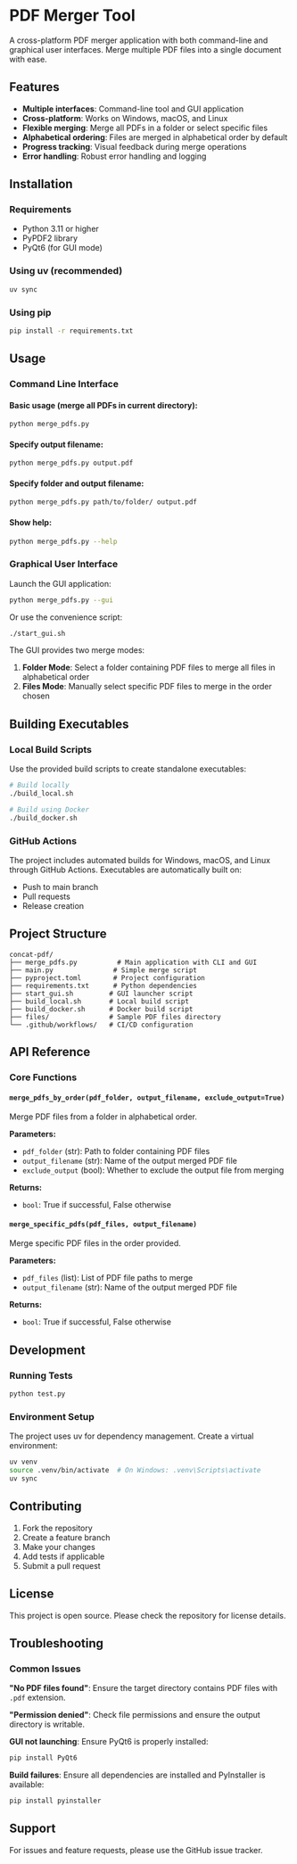 # PDF Merger Tool

A cross-platform PDF merger application with both command-line and graphical user interfaces. Merge multiple PDF files into a single document with ease.

## Features

- **Multiple interfaces**: Command-line tool and GUI application
- **Cross-platform**: Works on Windows, macOS, and Linux
- **Flexible merging**: Merge all PDFs in a folder or select specific files
- **Alphabetical ordering**: Files are merged in alphabetical order by default
- **Progress tracking**: Visual feedback during merge operations
- **Error handling**: Robust error handling and logging

## Installation

### Requirements

- Python 3.11 or higher
- PyPDF2 library
- PyQt6 (for GUI mode)

### Using uv (recommended)

```bash
uv sync
```

### Using pip

```bash
pip install -r requirements.txt
```

## Usage

### Command Line Interface

#### Basic usage (merge all PDFs in current directory):
```bash
python merge_pdfs.py
```

#### Specify output filename:
```bash
python merge_pdfs.py output.pdf
```

#### Specify folder and output filename:
```bash
python merge_pdfs.py path/to/folder/ output.pdf
```

#### Show help:
```bash
python merge_pdfs.py --help
```

### Graphical User Interface

Launch the GUI application:
```bash
python merge_pdfs.py --gui
```

Or use the convenience script:
```bash
./start_gui.sh
```

The GUI provides two merge modes:
1. **Folder Mode**: Select a folder containing PDF files to merge all files in alphabetical order
2. **Files Mode**: Manually select specific PDF files to merge in the order chosen

## Building Executables

### Local Build Scripts

Use the provided build scripts to create standalone executables:

```bash
# Build locally
./build_local.sh

# Build using Docker
./build_docker.sh
```

### GitHub Actions

The project includes automated builds for Windows, macOS, and Linux through GitHub Actions. Executables are automatically built on:
- Push to main branch
- Pull requests
- Release creation

## Project Structure

```
concat-pdf/
├── merge_pdfs.py          # Main application with CLI and GUI
├── main.py               # Simple merge script
├── pyproject.toml        # Project configuration
├── requirements.txt      # Python dependencies
├── start_gui.sh         # GUI launcher script
├── build_local.sh       # Local build script
├── build_docker.sh      # Docker build script
├── files/               # Sample PDF files directory
└── .github/workflows/   # CI/CD configuration
```

## API Reference

### Core Functions

#### `merge_pdfs_by_order(pdf_folder, output_filename, exclude_output=True)`
Merge PDF files from a folder in alphabetical order.

**Parameters:**
- `pdf_folder` (str): Path to folder containing PDF files
- `output_filename` (str): Name of the output merged PDF file
- `exclude_output` (bool): Whether to exclude the output file from merging

**Returns:**
- `bool`: True if successful, False otherwise

#### `merge_specific_pdfs(pdf_files, output_filename)`
Merge specific PDF files in the order provided.

**Parameters:**
- `pdf_files` (list): List of PDF file paths to merge
- `output_filename` (str): Name of the output merged PDF file

**Returns:**
- `bool`: True if successful, False otherwise

## Development

### Running Tests

```bash
python test.py
```

### Environment Setup

The project uses uv for dependency management. Create a virtual environment:

```bash
uv venv
source .venv/bin/activate  # On Windows: .venv\Scripts\activate
uv sync
```

## Contributing

1. Fork the repository
2. Create a feature branch
3. Make your changes
4. Add tests if applicable
5. Submit a pull request

## License

This project is open source. Please check the repository for license details.

## Troubleshooting

### Common Issues

**"No PDF files found"**: Ensure the target directory contains PDF files with `.pdf` extension.

**"Permission denied"**: Check file permissions and ensure the output directory is writable.

**GUI not launching**: Ensure PyQt6 is properly installed:
```bash
pip install PyQt6
```

**Build failures**: Ensure all dependencies are installed and PyInstaller is available:
```bash
pip install pyinstaller
```

## Support

For issues and feature requests, please use the GitHub issue tracker.
